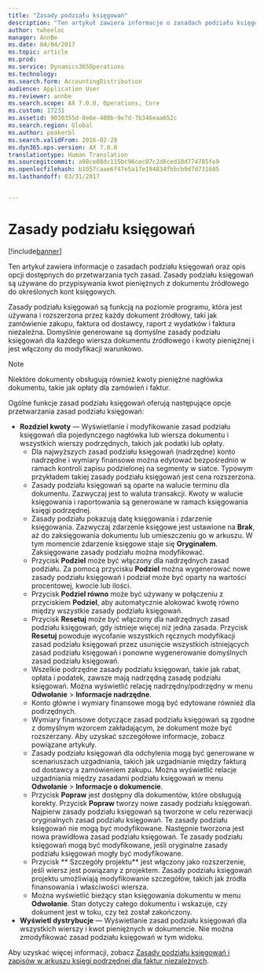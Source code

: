 ```yaml
---
title: "Zasady podziału księgowań"
description: "Ten artykuł zawiera informacje o zasadach podziału księgowań oraz opis opcji dostępnych do przetwarzania tych zasad. Zasady podziału księgowań są używane do przypisywania kwot pieniężnych z dokumentu źródłowego do określonych kont księgowych."
author: twheeloc
manager: AnnBe
ms.date: 04/04/2017
ms.topic: article
ms.prod: 
ms.service: Dynamics365Operations
ms.technology: 
ms.search.form: AccountingDistribution
audience: Application User
ms.reviewer: annbe
ms.search.scope: AX 7.0.0, Operations, Core
ms.custom: 17231
ms.assetid: 9030355d-8e6e-408b-9e7d-7b346eaa652c
ms.search.region: Global
ms.author: peakerbl
ms.search.validFrom: 2016-02-28
ms.dyn365.ops.version: AX 7.0.0
translationtype: Human Translation
ms.sourcegitcommit: a98ce08dc115bc96cec07c2d6ced10d774785fe9
ms.openlocfilehash: b1057caae6f47e5a17e194834fbbcb9d7d731605
ms.lasthandoff: 03/31/2017


---
```


# <a name="accounting-distributions"></a>Zasady podziału księgowań

[!include[banner](../includes/banner.md)]


Ten artykuł zawiera informacje o zasadach podziału księgowań oraz opis opcji dostępnych do przetwarzania tych zasad. Zasady podziału księgowań są używane do przypisywania kwot pieniężnych z dokumentu źródłowego do określonych kont księgowych. 

Zasady podziału księgowań są funkcją na poziomie programu, która jest używana i rozszerzona przez każdy dokument źródłowy, taki jak zamówienie zakupu, faktura od dostawcy, raport z wydatków i faktura niezależna. Domyślnie generowane są domyślne zasady podziału księgowań dla każdego wiersza dokumentu źródłowego i kwoty pieniężnej i jest włączony do modyfikacji warunkowo. 

> [!Note] 
> Niektóre dokumenty obsługują również kwoty pieniężne nagłówka dokumentu, takie jak opłaty dla zamówień i faktur. 

Ogólne funkcje zasad podziału księgowań oferują następujące opcje przetwarzania zasad podziału księgowań:

-   **Rozdziel kwoty** — Wyświetlanie i modyfikowanie zasad podziału księgowań dla pojedynczego nagłówka lub wiersza dokumentu i wszystkich wierszy podrzędnych, takich jak podatki lub opłaty.
    -   Dla najwyższych zasad podziału księgowań (nadrzędne) konto nadrzędne i wymiary finansowe można edytować bezpośrednio w ramach kontroli zapisu podzielonej na segmenty w siatce. Typowym przykładem takiej zasady podziału księgowań jest cena rozszerzona.
    -   Zasady podziału księgowań są oparte na walucie terminu dla dokumentu. Zazwyczaj jest to waluta transakcji. Kwoty w walucie księgowania i raportowania są generowane w ramach księgowania księgi podrzędnej.
    -   Zasady podziału pokazują datę księgowania i zdarzenie księgowania. Zazwyczaj zdarzenie księgowe jest ustawione na **Brak**, aż do zaksięgowania dokumentu lub umieszczeniu go w arkuszu. W tym momencie zdarzenie księgowe staje się **Oryginałem**. Zaksięgowane zasady podziału można modyfikować.
    -   Przycisk **Podziel** może być włączony dla nadrzędnych zasad podziału. Za pomocą przycisku **Podziel** można wygenerować nowe zasady podziału księgowań i podział może być oparty na wartości procentowej, kwocie lub ilości.
    -   Przycisk **Podziel równo** może być używany w połączeniu z przyciskiem **Podziel**, aby automatycznie alokować kwotę równo między wszystkie zasady podziału księgowań.
    -   Przycisk **Resetuj** może być włączony dla nadrzędnych zasad podziału księgowań, gdy istnieje więcej niż jedna zasada. Przycisk **Resetuj** powoduje wycofanie wszystkich ręcznych modyfikacji zasad podziału księgowań przez usunięcie wszystkich istniejących zasad podziału księgowań i ponowne wygenerowanie domyślnych zasad podziału księgowań.
    -   Wszelkie podrzędne zasady podziału księgowań, takie jak rabat, opłata i podatek, zawsze mają nadrzędną zasadę podziału księgowań. Można wyświetlić relację nadrzędny/podrzędny w menu **Odwołanie** &gt; **Informacje nadrzędne**.
    -   Konto główne i wymiary finansowe mogą być edytowane również dla podrzędnych.
    -   Wymiary finansowe dotyczące zasad podziału księgowań są zgodne z domyślnym wzorcem zakładającym, że dokument może być rozszerzany. Aby uzyskać szczegółowe informacje, zobacz powiązane artykuły.
    -   Zasady podziału księgowań dla odchylenia mogą być generowane w scenariuszach uzgadniania, takich jak uzgadnianie między fakturą od dostawcy a zamówieniem zakupu. Można wyświetlić relacje uzgadniania między zasadami podziału księgowań w menu **Odwołanie** &gt; **Informacje o dokumencie**.
    -   Przycisk **Popraw** jest dostępny dla dokumentów, które obsługują korekty. Przycisk **Popraw** tworzy nowe zasady podziału księgowań. Najpierw zasady podziału księgowań są tworzone w celu rezerwacji oryginalnych zasad podziału księgowań. Te zasady podziału księgowań nie mogą być modyfikowane. Następnie tworzona jest nowa prawidłowa zasad podziału księgowań. Te zasady podziału księgowań mogą być modyfikowane, jeśli oryginalne zasady podziału księgowań mogły być modyfikowane.
    -   Przycisk ** Szczegóły projektu** jest włączony jako rozszerzenie, jeśli wiersz jest powiązany z projektem. Zasady podziału księgowań projektu umożliwiają modyfikowanie szczegółów, takich jak źródła finansowania i właściwości wiersza.
    -   Można wyświetlić bieżący stan księgowania dokumentu w menu **Odwołanie**. Stan dotyczy całego dokumentu i wskazuje, czy dokument jest w toku, czy też został zakończony.
-   **Wyświetl dystrybucje** — Wyświetlanie zasad podziału księgowań dla wszystkich wierszy i kwot pieniężnych w dokumencie. Nie można zmodyfikować zasad podziału księgowań w tym widoku.


Aby uzyskać więcej informacji, zobacz [Zasady podziału księgowań i zapisów w arkuszu księgi podrzędnej dla faktur niezależnych](accounting-distributions-subledger-journal-entries-vendor-invoices.md).



